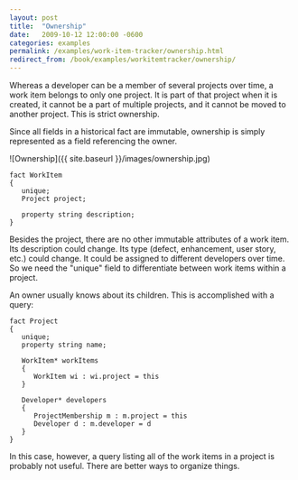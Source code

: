 ```yaml
---
layout: post
title:  "Ownership"
date:   2009-10-12 12:00:00 -0600
categories: examples
permalink: /examples/work-item-tracker/ownership.html
redirect_from: /book/examples/workitemtracker/ownership/
---
```


Whereas a developer can be a member of several projects over time, a work item belongs to only one project. It is part of that project when it is created, it cannot be a part of multiple projects, and it cannot be moved to another project. This is strict ownership.

Since all fields in a historical fact are immutable, ownership is simply represented as a field referencing the owner.

![Ownership]({{ site.baseurl }}/images/ownership.jpg)

```
fact WorkItem
{
   unique;
   Project project;

   property string description;
}
```

Besides the project, there are no other immutable attributes of a work item. Its description could change. Its type (defect, enhancement, user story, etc.) could change. It could be assigned to different developers over time. So we need the "unique" field to differentiate between work items within a project.

An owner usually knows about its children. This is accomplished with a query:

```
fact Project
{
   unique;
   property string name;

   WorkItem* workItems
   {
      WorkItem wi : wi.project = this
   }

   Developer* developers
   {
      ProjectMembership m : m.project = this
      Developer d : m.developer = d
   }
}
```

In this case, however, a query listing all of the work items in a project is probably not useful. There are better ways to organize things.